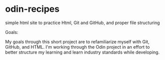 # odin-recipes
simple html site to practice Html, Git and GitHub, and proper file structuring

Goals:

My goals through this short project are to refamiliarize myself with Git, GitHub, and HTML. I'm working through the Odin project in an effort to better structure my learning and learn industry standards while developing.
